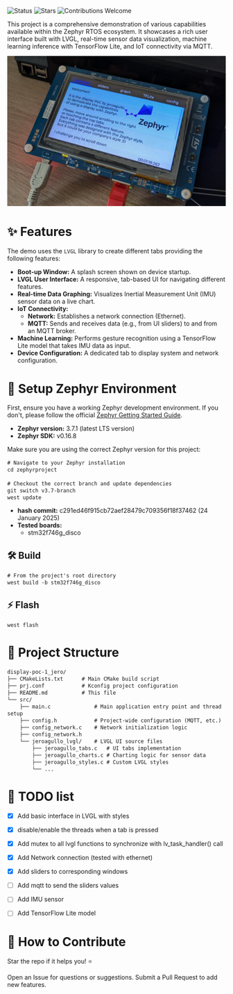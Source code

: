 ![Status](https://img.shields.io/badge/Status-Active%20%26%20Updating-brightgreen) 
![Stars](https://img.shields.io/github/stars/jeronimoagullo/zephyr-lvgl-aiot-showcase?style=social) 
![Contributions Welcome](https://img.shields.io/badge/Contributions-Welcome-blue)  

This project is a comprehensive demonstration of various capabilities available within the Zephyr RTOS ecosystem. It showcases a rich user interface built with LVGL, real-time sensor data visualization, machine learning inference with TensorFlow Lite, and IoT connectivity via MQTT.

![Project demo main screen](images/display_image_01.jpg)

# ✨ Features
The demo uses the `LVGL` library to create different tabs providing the following features:
- **Boot-up Window:** A splash screen shown on device startup.
- **LVGL User Interface:** A responsive, tab-based UI for navigating different features.
- **Real-time Data Graphing:** Visualizes Inertial Measurement Unit (IMU) sensor data on a live chart.
- **IoT Connectivity:** 
  - **Network:** Establishes a network connection (Ethernet).
  - **MQTT:** Sends and receives data (e.g., from UI sliders) to and from an MQTT broker.
- **Machine Learning:** Performs gesture recognition using a TensorFlow Lite model that takes IMU data as input.
- **Device Configuration:** A dedicated tab to display system and network configuration.

# 🎯 Setup Zephyr Environment
First, ensure you have a working Zephyr development environment. If you don't, please follow the official [Zephyr Getting Started Guide](https://docs.zephyrproject.org/latest/getting_started/index.html).

- **Zephyr version:** 3.7.1 (latest LTS version)
- **Zephyr SDK:** v0.16.8

Make sure you are using the correct Zephyr version for this project:

```shell
# Navigate to your Zephyr installation
cd zephyrproject

# Checkout the correct branch and update dependencies
git switch v3.7-branch
west update
```

- **hash commit:** c291ed46f915cb72aef28479c709356f18f37462 (24 January 2025)
- **Tested boards:**
  - stm32f746g_disco

## 🛠️ Build
```
# From the project's root directory
west build -b stm32f746g_disco
```

## ⚡️ Flash
```
west flash
```

# 🔧 Project Structure

```
display-poc-1_jero/
├── CMakeLists.txt      # Main CMake build script
├── prj.conf            # Kconfig project configuration
├── README.md           # This file
└── src/
    ├── main.c              # Main application entry point and thread setup
    ├── config.h            # Project-wide configuration (MQTT, etc.)
    ├── config_network.c    # Network initialization logic
    ├── config_network.h
    └── jeroagullo_lvgl/    # LVGL UI source files
        ├── jeroagullo_tabs.c   # UI tabs implementation
        ├── jeroagullo_charts.c # Charting logic for sensor data
        ├── jeroagullo_styles.c # Custom LVGL styles
        └── ...
```

# 📅 TODO list
- [x] Add basic interface in LVGL with styles
- [x] disable/enable the threads when a tab is pressed
- [x] Add mutex to all lvgl functions to synchronize with lv_task_handler() call
- [x] Add Network connection (tested with ethernet)
- [x] Add sliders to corresponding windows
- [ ] Add mqtt to send the sliders values
- [ ] Add IMU sensor
- [ ] Add TensorFlow Lite model


# 🌟 How to Contribute
Star the repo if it helps you! ⭐

Open an Issue for questions or suggestions. Submit a Pull Request to add new features.